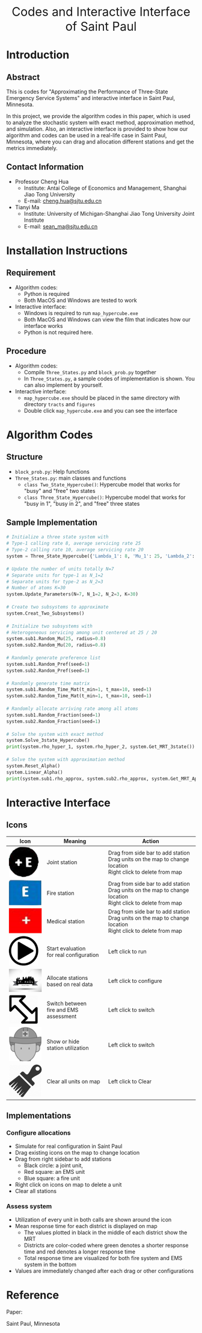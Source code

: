 <center><font size=6>Codes and Interactive Interface of Saint Paul</font></center>

# Introduction

## Abstract

This is codes for "Approximating the Performance of Three-State Emergency Service Systems" and interactive interface in Saint Paul, Minnesota. 

In this project, we provide the algorithm codes in this paper, which is used to analyze the stochastic system with exact method, approximation method, and simulation. Also, an interactive interface is provided to show how our algorithm and codes can be used in a real-life case in Saint Paul, Minnesota, where you can drag and allocation different stations and get the metrics immediately. 

## Contact Information

- Professor Cheng Hua
  - Institute: Antai College of Economics and Management, Shanghai Jiao Tong University
  - E-mail: cheng.hua@sjtu.edu.cn
- Tianyi Ma
  - Institute: University of Michigan-Shanghai Jiao Tong University Joint Institute
  - E-mail: sean_ma@sjtu.edu.cn




# Installation Instructions

## Requirement

- Algorithm codes: 
  - Python is required
  - Both MacOS and Windows are tested to work
- Interactive interface:
  - Windows is required to run `map_hypercube.exe`
  - Both MacOS and Windows can view the film that indicates how our interface works
  - Python is not required here.

## Procedure

- Algorithm codes: 
  - Compile `Three_States.py` and `block_prob.py` together
  - In `Three_States.py`, a sample codes of implementation is shown. You can also implement by yourself.
- Interactive interface:
  - `map_hypercube.exe` should be placed in the same directory with directory `tracts` and `figures`
  - Double click `map_hypercube.exe` and you can see the interface



# Algorithm Codes

## Structure

- `block_prob.py`: Help functions
- `Three_States.py`: main classes and functions
  - `class Two_State_Hypercube()`: Hypercube model that works for "busy" and "free" two states
  - `class Three_State_Hypercube()`: Hypercube model that works for "busy in 1", "busy in 2", and "free" three states

## Sample Implementation

```python
# Initialize a three state system with
# Type-1 calling rate 8, average servicing rate 25
# Type-2 calling rate 10, average servicing rate 20
system = Three_State_Hypercube({'Lambda_1': 8, 'Mu_1': 25, 'Lambda_2': 10, 'Mu_2': 20})

# Update the number of units totally N=7
# Separate units for type-1 as N_1=2
# Separate units for type-2 as N_2=3
# Number of atoms K=30
system.Update_Parameters(N=7, N_1=2, N_2=3, K=30)

# Create two subsystems to approximate
system.Creat_Two_Subsystems()

# Initialize two subsystems with
# Heterogeneous servicing among unit centered at 25 / 20
system.sub1.Random_Mu(25, radius=0.8)
system.sub2.Random_Mu(20, radius=0.8)

# Randomly generate preference list
system.sub1.Random_Pref(seed=1)
system.sub2.Random_Pref(seed=1)

# Randomly generate time matrix
system.sub1.Random_Time_Mat(t_min=1, t_max=10, seed=1)
system.sub2.Random_Time_Mat(t_min=1, t_max=10, seed=1)

# Randomly allocate arriving rate among all atoms
system.sub1.Random_Fraction(seed=1)
system.sub2.Random_Fraction(seed=1)

# Solve the system with exact method
system.Solve_3state_Hypercube()
print(system.rho_hyper_1, system.rho_hyper_2, system.Get_MRT_3state())

# Solve the system with approximation method
system.Reset_Alpha()
system.Linear_Alpha()
print(system.sub1.rho_approx, system.sub2.rho_approx, system.Get_MRT_Approx_3state())
```



# Interactive Interface

## Icons

| Icon                                                         | Meaning                                    | Action                                                       |
| ------------------------------------------------------------ | ------------------------------------------ | ------------------------------------------------------------ |
| <img src="./figures/joint.png" alt="joint" style="zoom:110%;" /> | Joint station                              | Drag from side bar to add station <br>Drag units on the map to change location<br> Right click to delete from map |
| <img src="./figures/fire.png" alt="fire" style="zoom:120%;" /> | Fire station                               | Drag from side bar to add station <br>Drag units on the map to change location<br>Right click to delete from map |
| <img src="./figures/med.png" alt="med" style="zoom:120%;" /> | Medical station                            | Drag from side bar to add station<br>Drag units on the map to change location<br/>Right click to delete from map |
| <img src="./figures/start.png" alt="start" style="zoom:8%;" /> | Start evaluation<br>for real configuration | Left click to run                                            |
| <img src="./figures/stpaul.jpg" alt="stpaul" style="zoom:9%;" /> | Allocate stations<br>based on real data    | Left click to configure                                      |
| <img src="./figures/switch.png" alt="switch" style="zoom:15%;" /> | Switch between<br>fire and EMS assessment  | Left click to switch                                         |
| <img src="./figures/uti.png" alt="uti" style="zoom:90%;" />  | Show or hide<br>station utilization        | Left click to switch                                         |
| <img src="./figures/clear-icon.png" alt="clear-icon" style="zoom:20%;" /> | Clear all units on map                     | Left click to Clear                                          |

## Implementations

### Configure allocations

- Simulate for real configuration in Saint Paul
- Drag existing icons on the map to change location
- Drag from right sidebar to add stations
  - Black circle: a joint unit,
  - Red square: an EMS unit
  - Blue square: a fire unit
- Right click on icons on map to delete a unit
- Clear all stations

### Assess system

- Utilization of every unit in both calls are shown around the icon
- Mean response time for each district is displayed on map
  - The values plotted in black in the middle of each district show the MRT
  - Districts are color-coded where green denotes a shorter response time and red denotes a longer response time
  - Total response time are visualized for both fire system and EMS system in the bottom
- Values are immediately changed after each drag or other configurations



# Reference

Paper:

Saint Paul, Minnesota

